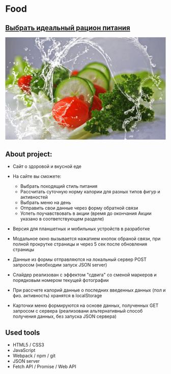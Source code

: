 # Food

## [Выбрать идеальный рацион питания](https://skripkaru.github.io/food/)

![Project preview](./src/img/readme.png)

## About project:
* Сайт о здоровой и вкусной еде
* На сайте вы сможете:
    - Выбрать походящий стиль питания
    - Рассчитать суточную норму калории для разных типов фигур и активностей
    - Выбрать меню на день
    - Отправить свои данные через форму обратной связи
    - Успеть поучавствовать в акции (время до окончания Акции указано в соответствующем разделе)
* Версия для планшетных и мобильных устройств в разработке
 
* Модальное окно вызывается нажатием кнопок обраной связи, при полной прокрутке страницы и через 5 сек после обновления страницы
* Данные из формы отправляются на локальный сервер POST запросом (необходим запуск JSON server)
* Слайдер реализован с эффектом "сдвига" со сменой маркеров и порядковым номером текущей фотографии
* При рассчете калорий данные о последних введенных данных (пол и физ. активность) хранятся в localStorage 
* Карточки меню формируются на основе данных, полученных GET запросом с сервера (реализовани альтернативный способ получения данных, без запуска JSON сервера)

## Used tools
* HTML5 / CSS3
* JavaScript 
* Webpack / npm / git
* JSON server
* Fetch API / Promise / Web API
